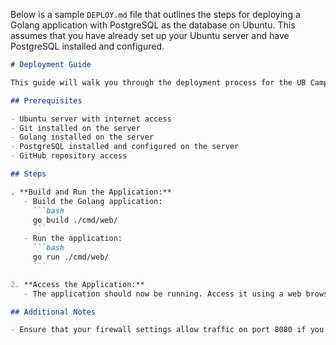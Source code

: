 Below is a sample `DEPLOY.md` file that outlines the steps for deploying a Golang application with PostgreSQL as the database on Ubuntu. This assumes that you have already set up your Ubuntu server and have PostgreSQL installed and configured.

```markdown
# Deployment Guide

This guide will walk you through the deployment process for the UB Campus Safety Golang application with PostgreSQL as the database on an Ubuntu server.

## Prerequisites

- Ubuntu server with internet access
- Git installed on the server
- Golang installed on the server
- PostgreSQL installed and configured on the server
- GitHub repository access

## Steps

. **Build and Run the Application:**
   - Build the Golang application:
     ```bash
     go build ./cmd/web/
     ```
   - Run the application:
     ```bash
     go run ./cmd/web/
     ```

2. **Access the Application:**
   - The application should now be running. Access it using a web browser at `http://localhost:8080`.

## Additional Notes

- Ensure that your firewall settings allow traffic on port 8080 if you're accessing the application remotely.
```
